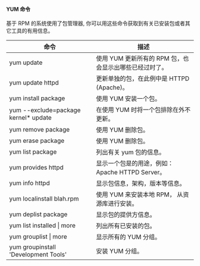 #### YUM 命令 

基于 RPM 的系统使用了包管理器, 你可以用这些命令获取到有关已安装包或者其它工具的有用信息。

| 命令                                 | 描述                                                   |
| ------------------------------------ | ------------------------------------------------------ |
| yum update                           | 使用 YUM 更新所有的 RPM 包，也会显示出哪些已经过时了。 |
| yum update httpd                     | 更新单独的包，在此例中是 HTTPD (Apache)。              |
| yum install package                  | 使用 YUM 安装一个包。                                  |
| yum --exclude=package kernel* update | 在使用 YUM 时将一个包排除在外不更新。                  |
| yum remove package                   | 使用 YUM 删除包。                                      |
| yum erase package                    | 使用 YUM 删除包。                                      |
| yum list package                     | 列出有关 yum 包的信息。                                |
| yum provides httpd                   | 显示一个包是的用途，例如： Apache HTTPD Server。       |
| yum info httpd                       | 显示包信息，架构，版本等信息。                         |
| yum localinstall blah.rpm            | 使用 YUM 来安装本地 RPM， 从资源库进行安装。           |
| yum deplist package                  | 显示包的提供方信息。                                   |
| yum list installed \| more           | 列出所有已安装的包。                                   |
| yum grouplist \| more                | 显示所有的 YUM 分组。                                  |
| yum groupinstall 'Development Tools' | 安装 YUM 分组。                                        |

